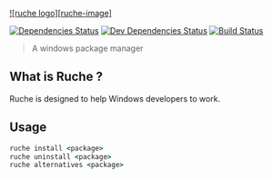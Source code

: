[![ruche logo][ruche-image]][ruche-url]

[![Dependencies Status][dependencies-image]][dependencies-url] [![Dev Dependencies Status][dependencies-dev-image]][dependencies-dev-url] [![Build Status][travis-image]][travis-url]

> A windows package manager

## What is Ruche ?

Ruche is designed to help Windows developers to work.

## Usage

```bat
ruche install <package>
ruche uninstall <package>
ruche alternatives <package>
```

[ruche-url]: https://github.com/quentinrossetti/ruche
[ruche-logo]:raw.githubusercontent.com/quentinrossetti/ruche/master/doc/assets/ruche-logo.png
[dependencies-image]: https://david-dm.org/quentinrossetti/ruche.png
[dependencies-url]: https://david-dm.org/quentinrossetti/ruche
[dependencies-dev-image]: https://david-dm.org/quentinrossetti/ruche/dev-status.png
[dependencies-dev-url]: https://david-dm.org/quentinrossetti/ruche#info=devDependencies
[travis-url]: https://travis-ci.org/quentinrossetti/ruche
[travis-image]: http://img.shields.io/travis/quentinrossetti/ruche.svg
